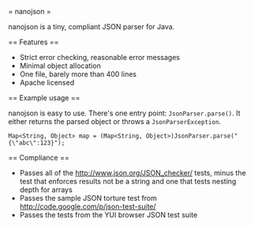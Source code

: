= nanojson =

nanojson is a tiny, compliant JSON parser for Java. 

== Features ==

  * Strict error checking, reasonable error messages
  * Minimal object allocation
  * One file, barely more than 400 lines
  * Apache licensed

== Example usage ==

nanojson is easy to use. There's one entry point: `JsonParser.parse()`. It either returns the parsed object or throws a `JsonParserException`.

    Map<String, Object> map = (Map<String, Object>)JsonParser.parse("{\"abc\":123}");

== Compliance ==

  * Passes all of the http://www.json.org/JSON_checker/ tests, minus the test that enforces results not be a string and one that tests nesting depth for arrays
  * Passes the sample JSON torture test from http://code.google.com/p/json-test-suite/
  * Passes the tests from the YUI browser JSON test suite
